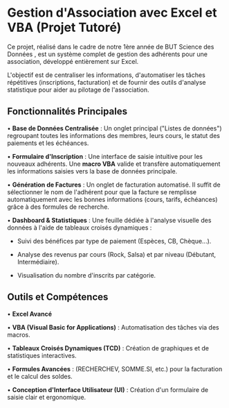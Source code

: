 # Gestion d'Association avec Excel et VBA (Projet Tutoré)

Ce projet, réalisé dans le cadre de notre 1ère année de BUT Science des Données , est un système complet de gestion des adhérents pour une association, développé entièrement sur Excel.

L'objectif est de centraliser les informations, d'automatiser les tâches répétitives (inscriptions, facturation) et de fournir des outils d'analyse statistique pour aider au pilotage de l'association.

## Fonctionnalités Principales

 • **Base de Données Centralisée** : Un onglet principal ("Listes de données") regroupant toutes les informations des membres, leurs cours, le statut des paiements et les échéances. 

 • **Formulaire d'Inscription** : Une interface de saisie intuitive pour les nouveaux adhérents. Une **macro VBA** valide et transfère automatiquement les informations saisies vers la base de données principale.

 • **Génération de Factures** : Un onglet de facturation automatisé. Il suffit de sélectionner le nom de l'adhérent pour que la facture se remplisse automatiquement avec les bonnes informations (cours, tarifs, échéances) grâce à des formules de recherche.

 • **Dashboard & Statistiques** : Une feuille dédiée à l'analyse visuelle des données à l'aide de tableaux croisés dynamiques :

   
   - Suivi des bénéfices par type de paiement (Espèces, CB, Chèque...). 

   - Analyse des revenus par cours (Rock, Salsa) et par niveau (Débutant, Intermédiaire).

   - Visualisation du nombre d'inscrits par catégorie.

## Outils et Compétences

   • **Excel Avancé**

   • **VBA (Visual Basic for Applications)** : Automatisation des tâches via des macros. 

   • **Tableaux Croisés Dynamiques (TCD)** : Création de graphiques et de statistiques interactives.

   • **Formules Avancées** : (RECHERCHEV, SOMME.SI, etc.) pour la facturation et le calcul des soldes.

   • **Conception d'Interface Utilisateur (UI)** : Création d'un formulaire de saisie clair et ergonomique.
